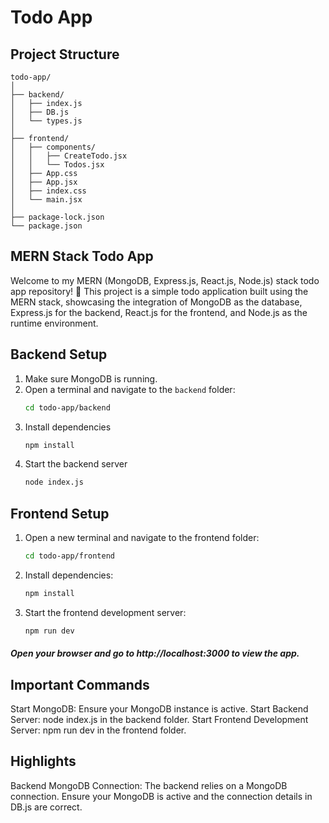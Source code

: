 # Todo App

## Project Structure

```plaintext
todo-app/
│
├── backend/
│   ├── index.js
│   ├── DB.js
│   └── types.js
│
├── frontend/
│   ├── components/
│   │   ├── CreateTodo.jsx
│   │   └── Todos.jsx
│   ├── App.css
│   ├── App.jsx
│   ├── index.css
│   └── main.jsx
│
├── package-lock.json
└── package.json
```

## MERN Stack Todo App

Welcome to my MERN (MongoDB, Express.js, React.js, Node.js) stack todo app repository! 🚀 This project is a simple todo application built using the MERN stack, showcasing the integration of MongoDB as the database, Express.js for the backend, React.js for the frontend, and Node.js as the runtime environment.

## Backend Setup

1. Make sure MongoDB is running.
2. Open a terminal and navigate to the `backend` folder:
   ```bash
   cd todo-app/backend
3. Install dependencies
   ```bash  
   npm install
3. Start the backend server 
    ```bash
    node index.js
## Frontend Setup
1. Open a new terminal and navigate to the frontend folder:
    ```bash
    cd todo-app/frontend
2. Install dependencies:
    ```bash
    npm install
3. Start the frontend development server:
    ```bash
    npm run dev
##### Open your browser and go to http://localhost:3000 to view the app.


## Important Commands
Start MongoDB: Ensure your MongoDB instance is active.
Start Backend Server: node index.js in the backend folder.
Start Frontend Development Server: npm run dev in the frontend folder.

## Highlights

Backend MongoDB Connection: The backend relies on a MongoDB connection. Ensure your MongoDB is active and the connection details in DB.js are correct.
